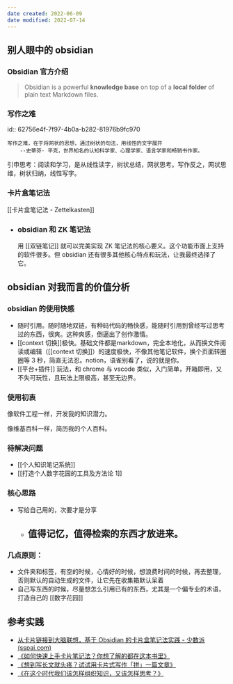 ```yaml
---
date created: 2022-06-09
date modified: 2022-07-14
---
```


## 别人眼中的 obsidian

### Obsidian 官方介绍

> Obsidian is a powerful **knowledge base** on top of a **local folder** of plain text Markdown files.

### 写作之难

id:: 62756e4f-7f97-4b0a-b282-81976b9fc970

```ad-quote
写作之难，在于将网状的思想，通过树状的句法，用线性的文字展开
	--史蒂芬· 平克，世界知名的认知科学家、心理学家、语言学家和畅销书作家。
```

引申思考：阅读和学习，是从线性读字，树状总结，网状思考。写作反之，网状思维，树状归纳，线性写字。

### 卡片盒笔记法

[[卡片盒笔记法 - Zettelkasten]]

- ### obsidian 和 ZK 笔记法
  

  用 [[双链笔记]] 就可以完美实现 ZK 笔记法的核心要义。这个功能市面上支持的软件很多。但 obsidian 还有很多其他核心特点和玩法，让我最终选择了它。

## obsidian 对我而言的价值分析

### obsidian 的使用快感

- 随时引用。随时随地双链，有种码代码的畅快感，能随时引用到曾经写过思考过的东西，很爽。这种爽感，倒逼出了创作激情。
- [[context 切换]]极快。基础文件都是markdown，完全本地化，从而换文件阅读或编辑（[[context 切换]]）的速度极快，不像其他笔记软件，换个页面转圈圈等 3 秒，简直无法忍。notion，语雀别看了，说的就是你。
- [[平台+插件]] 玩法，和 chrome 与 vscode 类似，入门简单，开箱即用，又不失可玩性，且玩法上限极高，甚至无边界。

### 使用初衷

像软件工程一样，开发我的知识潜力。

像维基百科一样，简历我的个人百科。

### 待解决问题

- [[个人知识笔记系统]]
- [[打造个人数字花园的工具及方法论 1]]

### 核心思路

- 写给自己用的，次要才是分享
	- 值得记忆，值得检索的东西才放进来。
	  ---

### 几点原则：

- 文件夹和标签，有空的时候，心情好的时候，想浪费时间的时候，再去整理，否则默认的自动生成的文件，让它先在收集箱默认呆着
- 自己写东西的时候，尽量想怎么引用已有的东西，尤其是一个偏专业的术语，打造自己的 [[数字花园]]

## 参考实践

- [从卡片链接到大脑联想，基于 Obsidian 的卡片盒笔记法实践 - 少数派 (sspai.com)](https://sspai.com/post/60802)
- [《如何快速上手卡片笔记法？你想了解的都在这本书里》](https://sspai.com/post/60466)
- [《想到写长文就头疼？试试用卡片式写作「拼」一篇文章》](https://sspai.com/post/59109)
- [《在这个时代我们该怎样组织知识，又该怎样思考？》](https://sspai.com/post/60770)
